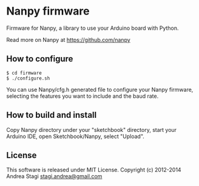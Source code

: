 Nanpy firmware
==============
Firmware for Nanpy, a library to use your Arduino board with Python.

Read more on Nanpy at https://github.com/nanpy

How to configure
----------------

	$ cd firmware
	$ ./configure.sh

You can use Nanpy/cfg.h generated file to configure your Nanpy firmware, selecting the features you want to include and the baud rate.

How to build and install
------------------------
Copy Nanpy directory under your "sketchbook" directory, start your Arduino IDE, open Sketchbook/Nanpy, select "Upload".

License
-------
This software is released under MIT License. Copyright (c) 2012-2014 Andrea Stagi <stagi.andrea@gmail.com>